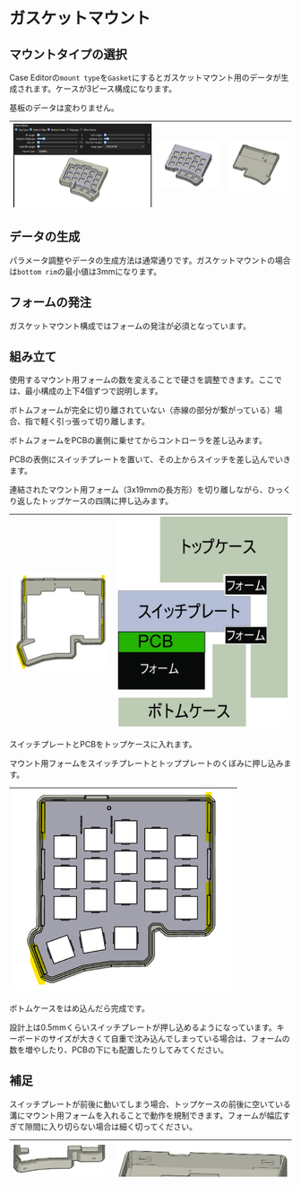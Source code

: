 # ガスケットマウント

## マウントタイプの選択

Case Editorの`mount type`を`Gasket`にするとガスケットマウント用のデータが生成されます。ケースが3ピース構成になります。

基板のデータは変わりません。

|![](img/gasket-mount-1.png)|![](img/gasket-mount-2.png)|![](img/gasket-mount-3.png)
|-|-|-|

## データの生成

パラメータ調整やデータの生成方法は通常通りです。ガスケットマウントの場合は`bottom rim`の最小値は3mmになります。

## フォームの発注

ガスケットマウント構成ではフォームの発注が必須となっています。

## 組み立て

使用するマウント用フォームの数を変えることで硬さを調整できます。ここでは、最小構成の上下4個ずつで説明します。

ボトムフォームが完全に切り離されていない（赤線の部分が繋がっている）場合、指で軽く引っ張って切り離します。

ボトムフォームをPCBの裏側に乗せてからコントローラを差し込みます。

PCBの表側にスイッチプレートを置いて、その上からスイッチを差し込んでいきます。

連結されたマウント用フォーム（3x19mmの長方形）を切り離しながら、ひっくり返したトップケースの四隅に押し込みます。

|![](img/top-gasket.png)|![](img/gasket-placement.jpg)|
|-|-|



スイッチプレートとPCBをトップケースに入れます。

マウント用フォームをスイッチプレートとトッププレートのくぼみに押し込みます。

|![](img/bottom-gasket.png)|
|-|

ボトムケースをはめ込んだら完成です。

設計上は0.5mmくらいスイッチプレートが押し込めるようになっています。キーボードのサイズが大きくて自重で沈み込んでしまっている場合は、フォームの数を増やしたり、PCBの下にも配置したりしてみてください。

## 補足

スイッチプレートが前後に動いてしまう場合、トップケースの前後に空いている溝にマウント用フォームを入れることで動作を規制できます。フォームが幅広すぎて隙間に入り切らない場合は細く切ってください。

|![](img/side-gasket.png)|![](img/side-gasket-2.png)
|-|-|